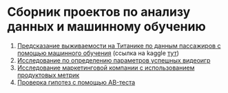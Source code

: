 # Сборник проектов по анализу данных и машинному обучению
1. [Предсказание выживаемости на Титанике по данным пассажиров с помощью машинного обучения](https://github.com/timur-tikhomirov/Data_analysis_projects/blob/main/titanic-one-more-random-forest-solution.ipynb) 
(ссылка на kaggle [тут](https://www.kaggle.com/code/timurtikhomirov/titanic-one-more-random-forest-solution))
2. [Исследование по определению параметров успешных видеоигр](https://github.com/timur-tikhomirov/Data_analysis_projects/blob/main/parameters-of-a-successful-video-game.ipynb)
3. [Исследование маркетинговой компании с использованием продуктовых метрик](https://github.com/timur-tikhomirov/Data_analysis_projects/blob/main/business_indicators_analysis.ipynb)
4. [Проверка гипотез с помощью AB-теста](https://github.com/timur-tikhomirov/Data_analysis_projects/blob/main/AB_tests.ipynb)
